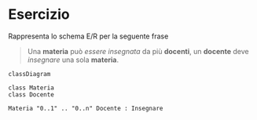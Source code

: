 # Esercizio

Rappresenta lo schema E/R per la seguente frase

> Una **materia** può _essere insegnata_ da più **docenti**, un **docente** deve _insegnare_ una sola **materia**.

```mermaid
classDiagram

class Materia
class Docente

Materia "0..1" .. "0..n" Docente : Insegnare
```
